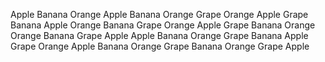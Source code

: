 Apple     Banana
Orange    Apple
Banana    Orange
Grape     Orange
Apple     Grape
Banana    Apple
Orange    Banana
Grape     Orange
Apple     Grape
Banana    Orange
Orange    Banana
Grape     Apple
Apple     Banana
Orange    Grape
Banana    Apple
Grape     Orange
Apple     Banana
Orange    Grape
Banana    Orange
Grape     Apple